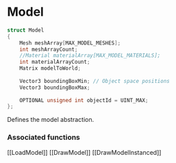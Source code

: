 # Model

```c++
struct Model
{
    Mesh meshArray[MAX_MODEL_MESHES];
    int meshArrayCount;
    //Material materialArray[MAX_MODEL_MATERIALS];
    int materialArrayCount;
    Matrix modelToWorld;
  
    Vector3 boundingBoxMin; // Object space positions
    Vector3 boundingBoxMax;
  
    OPTIONAL unsigned int objectId = UINT_MAX;
};
```

Defines the model abstraction.


### Associated functions
[[LoadModel]]
[[DrawModel]]
[[DrawModelInstanced]]
